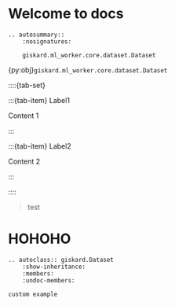 # Welcome to docs

```{eval-rst}
.. autosummary::
    :nosignatures:

    giskard.ml_worker.core.dataset.Dataset
```


{py:obj}`giskard.ml_worker.core.dataset.Dataset`


::::{tab-set}


:::{tab-item} Label1

Content 1

:::


:::{tab-item} Label2

Content 2

:::


::::

> test



# HOHOHO



```{eval-rst}
.. autoclass:: giskard.Dataset
    :show-inheritance:
    :members:
    :undoc-members:
```


`custom example`